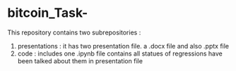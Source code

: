 # bitcoin_Task-
This repository contains two subrepositories :
1. presentations : it has two presentation file. a .docx file and also .pptx file
2. code : includes one .ipynb file contains all statues of regressions have been talked about them in presentation file

